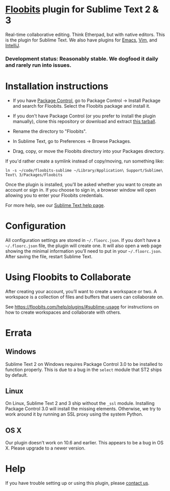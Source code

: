 # [Floobits](https://floobits.com/) plugin for Sublime Text 2 & 3

Real-time collaborative editing. Think Etherpad, but with native editors. This is the plugin for Sublime Text. We also have plugins for [Emacs](https://github.com/Floobits/floobits-emacs), [Vim](https://github.com/Floobits/floobits-vim), and [IntelliJ](https://github.com/Floobits/floobits-intellij).

### Development status: Reasonably stable. We dogfood it daily and rarely run into issues.

# Installation instructions

* If you have [Package Control](https://packagecontrol.io), go to Package Control → Install Package and search for Floobits. Select the Floobits package and install it.

* If you don't have Package Control (or you prefer to install the plugin manually), clone this repository or download and extract [this tarball](https://github.com/Floobits/floobits-sublime/archive/master.zip).
* Rename the directory to "Floobits".
* In Sublime Text, go to Preferences -> Browse Packages.
* Drag, copy, or move the Floobits directory into your Packages directory.

If you'd rather create a symlink instead of copy/moving, run something like:

    ln -s ~/code/floobits-sublime ~/Library/Application\ Support/Sublime\ Text\ 3/Packages/Floobits

Once the plugin is installed, you'll be asked whether you want to create an account or sign in. If you choose to sign in, a browser window will open allowing you to enter your Floobits credentials.

For more help, see our [Sublime Text help page](https://floobits.com/help/plugins/sublime).


# Configuration

All configuration settings are stored in `~/.floorc.json`. If you don’t have a `~/.floorc.json` file, the plugin will create one. It will also open a web page showing the minimal information you’ll need to put in your `~/.floorc.json`. After saving the file, restart Sublime Text.

# Using Floobits to Collaborate

After creating your account, you’ll want to create a workspace or two. A workspace is a collection of files and buffers that users can collaborate on.

See https://floobits.com/help/plugins/#sublime-usage for instructions on how to create workspaces and collaborate with others.


# Errata

## Windows
Sublime Text 2 on Windows requires Package Control 3.0 to be installed to function properly. This is due to a bug in the `select` module that ST2 ships by default.


## Linux
On Linux, Sublime Text 2 and 3 ship without the `_ssl` module. Installing Package Control 3.0 will install the missing elements. Otherwise, we try to work around it by running an SSL proxy using the system Python.


## OS X
Our plugin doesn't work on 10.6 and earlier. This appears to be a bug in OS X. Please upgrade to a newer version.


# Help

If you have trouble setting up or using this plugin, please [contact us](https://floobits.com/help#support).
